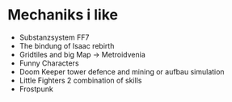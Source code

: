# Mechaniks i like 
- Substanzsystem FF7
- The bindung of Isaac rebirth
- Gridtiles and big Map -> Metroidvenia 
- Funny Characters
- Doom Keeper tower defence and mining or aufbau simulation
- Little Fighters 2 combination of skills
- Frostpunk
